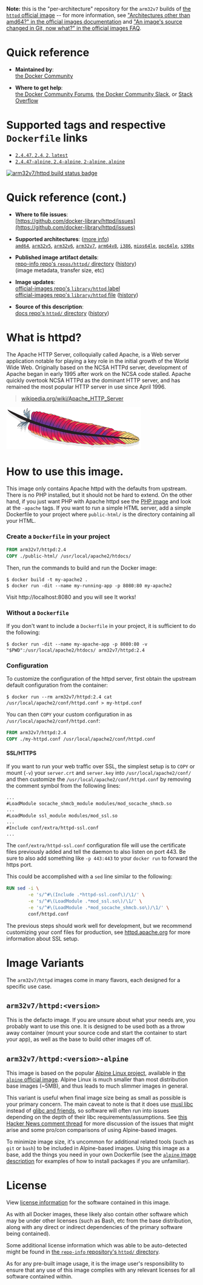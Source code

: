 <!--

********************************************************************************

WARNING:

    DO NOT EDIT "httpd/README.md"

    IT IS AUTO-GENERATED

    (from the other files in "httpd/" combined with a set of templates)

********************************************************************************

-->

**Note:** this is the "per-architecture" repository for the `arm32v7` builds of [the `httpd` official image](https://hub.docker.com/_/httpd) -- for more information, see ["Architectures other than amd64?" in the official images documentation](https://github.com/docker-library/official-images#architectures-other-than-amd64) and ["An image's source changed in Git, now what?" in the official images FAQ](https://github.com/docker-library/faq#an-images-source-changed-in-git-now-what).

# Quick reference

-	**Maintained by**:  
	[the Docker Community](https://github.com/docker-library/httpd)

-	**Where to get help**:  
	[the Docker Community Forums](https://forums.docker.com/), [the Docker Community Slack](https://dockr.ly/slack), or [Stack Overflow](https://stackoverflow.com/search?tab=newest&q=docker)

# Supported tags and respective `Dockerfile` links

-	[`2.4.47`, `2.4`, `2`, `latest`](https://github.com/docker-library/httpd/blob/08b2e41e4612102693429001b5f244ff7a0ab824/2.4/Dockerfile)
-	[`2.4.47-alpine`, `2.4-alpine`, `2-alpine`, `alpine`](https://github.com/docker-library/httpd/blob/08b2e41e4612102693429001b5f244ff7a0ab824/2.4/alpine/Dockerfile)

[![arm32v7/httpd build status badge](https://img.shields.io/jenkins/s/https/doi-janky.infosiftr.net/job/multiarch/job/arm32v7/job/httpd.svg?label=arm32v7/httpd%20%20build%20job)](https://doi-janky.infosiftr.net/job/multiarch/job/arm32v7/job/httpd/)

# Quick reference (cont.)

-	**Where to file issues**:  
	[https://github.com/docker-library/httpd/issues](https://github.com/docker-library/httpd/issues)

-	**Supported architectures**: ([more info](https://github.com/docker-library/official-images#architectures-other-than-amd64))  
	[`amd64`](https://hub.docker.com/r/amd64/httpd/), [`arm32v5`](https://hub.docker.com/r/arm32v5/httpd/), [`arm32v6`](https://hub.docker.com/r/arm32v6/httpd/), [`arm32v7`](https://hub.docker.com/r/arm32v7/httpd/), [`arm64v8`](https://hub.docker.com/r/arm64v8/httpd/), [`i386`](https://hub.docker.com/r/i386/httpd/), [`mips64le`](https://hub.docker.com/r/mips64le/httpd/), [`ppc64le`](https://hub.docker.com/r/ppc64le/httpd/), [`s390x`](https://hub.docker.com/r/s390x/httpd/)

-	**Published image artifact details**:  
	[repo-info repo's `repos/httpd/` directory](https://github.com/docker-library/repo-info/blob/master/repos/httpd) ([history](https://github.com/docker-library/repo-info/commits/master/repos/httpd))  
	(image metadata, transfer size, etc)

-	**Image updates**:  
	[official-images repo's `library/httpd` label](https://github.com/docker-library/official-images/issues?q=label%3Alibrary%2Fhttpd)  
	[official-images repo's `library/httpd` file](https://github.com/docker-library/official-images/blob/master/library/httpd) ([history](https://github.com/docker-library/official-images/commits/master/library/httpd))

-	**Source of this description**:  
	[docs repo's `httpd/` directory](https://github.com/docker-library/docs/tree/master/httpd) ([history](https://github.com/docker-library/docs/commits/master/httpd))

# What is httpd?

The Apache HTTP Server, colloquially called Apache, is a Web server application notable for playing a key role in the initial growth of the World Wide Web. Originally based on the NCSA HTTPd server, development of Apache began in early 1995 after work on the NCSA code stalled. Apache quickly overtook NCSA HTTPd as the dominant HTTP server, and has remained the most popular HTTP server in use since April 1996.

> [wikipedia.org/wiki/Apache_HTTP_Server](http://en.wikipedia.org/wiki/Apache_HTTP_Server)

![logo](https://raw.githubusercontent.com/docker-library/docs/8e367edd887f5fe876890a0ab4d08806527a1571/httpd/logo.png)

# How to use this image.

This image only contains Apache httpd with the defaults from upstream. There is no PHP installed, but it should not be hard to extend. On the other hand, if you just want PHP with Apache httpd see the [PHP image](https://hub.docker.com/_/php/) and look at the `-apache` tags. If you want to run a simple HTML server, add a simple Dockerfile to your project where `public-html/` is the directory containing all your HTML.

### Create a `Dockerfile` in your project

```dockerfile
FROM arm32v7/httpd:2.4
COPY ./public-html/ /usr/local/apache2/htdocs/
```

Then, run the commands to build and run the Docker image:

```console
$ docker build -t my-apache2 .
$ docker run -dit --name my-running-app -p 8080:80 my-apache2
```

Visit http://localhost:8080 and you will see It works!

### Without a `Dockerfile`

If you don't want to include a `Dockerfile` in your project, it is sufficient to do the following:

```console
$ docker run -dit --name my-apache-app -p 8080:80 -v "$PWD":/usr/local/apache2/htdocs/ arm32v7/httpd:2.4
```

### Configuration

To customize the configuration of the httpd server, first obtain the upstream default configuration from the container:

```console
$ docker run --rm arm32v7/httpd:2.4 cat /usr/local/apache2/conf/httpd.conf > my-httpd.conf
```

You can then `COPY` your custom configuration in as `/usr/local/apache2/conf/httpd.conf`:

```dockerfile
FROM arm32v7/httpd:2.4
COPY ./my-httpd.conf /usr/local/apache2/conf/httpd.conf
```

#### SSL/HTTPS

If you want to run your web traffic over SSL, the simplest setup is to `COPY` or mount (`-v`) your `server.crt` and `server.key` into `/usr/local/apache2/conf/` and then customize the `/usr/local/apache2/conf/httpd.conf` by removing the comment symbol from the following lines:

```apacheconf
...
#LoadModule socache_shmcb_module modules/mod_socache_shmcb.so
...
#LoadModule ssl_module modules/mod_ssl.so
...
#Include conf/extra/httpd-ssl.conf
...
```

The `conf/extra/httpd-ssl.conf` configuration file will use the certificate files previously added and tell the daemon to also listen on port 443. Be sure to also add something like `-p 443:443` to your `docker run` to forward the https port.

This could be accomplished with a `sed` line similar to the following:

```dockerfile
RUN sed -i \
		-e 's/^#\(Include .*httpd-ssl.conf\)/\1/' \
		-e 's/^#\(LoadModule .*mod_ssl.so\)/\1/' \
		-e 's/^#\(LoadModule .*mod_socache_shmcb.so\)/\1/' \
		conf/httpd.conf
```

The previous steps should work well for development, but we recommend customizing your conf files for production, see [httpd.apache.org](https://httpd.apache.org/docs/2.4/ssl/ssl_faq.html) for more information about SSL setup.

# Image Variants

The `arm32v7/httpd` images come in many flavors, each designed for a specific use case.

## `arm32v7/httpd:<version>`

This is the defacto image. If you are unsure about what your needs are, you probably want to use this one. It is designed to be used both as a throw away container (mount your source code and start the container to start your app), as well as the base to build other images off of.

## `arm32v7/httpd:<version>-alpine`

This image is based on the popular [Alpine Linux project](https://alpinelinux.org), available in [the `alpine` official image](https://hub.docker.com/_/alpine). Alpine Linux is much smaller than most distribution base images (~5MB), and thus leads to much slimmer images in general.

This variant is useful when final image size being as small as possible is your primary concern. The main caveat to note is that it does use [musl libc](https://musl.libc.org) instead of [glibc and friends](https://www.etalabs.net/compare_libcs.html), so software will often run into issues depending on the depth of their libc requirements/assumptions. See [this Hacker News comment thread](https://news.ycombinator.com/item?id=10782897) for more discussion of the issues that might arise and some pro/con comparisons of using Alpine-based images.

To minimize image size, it's uncommon for additional related tools (such as `git` or `bash`) to be included in Alpine-based images. Using this image as a base, add the things you need in your own Dockerfile (see the [`alpine` image description](https://hub.docker.com/_/alpine/) for examples of how to install packages if you are unfamiliar).

# License

View [license information](https://www.apache.org/licenses/) for the software contained in this image.

As with all Docker images, these likely also contain other software which may be under other licenses (such as Bash, etc from the base distribution, along with any direct or indirect dependencies of the primary software being contained).

Some additional license information which was able to be auto-detected might be found in [the `repo-info` repository's `httpd/` directory](https://github.com/docker-library/repo-info/tree/master/repos/httpd).

As for any pre-built image usage, it is the image user's responsibility to ensure that any use of this image complies with any relevant licenses for all software contained within.
